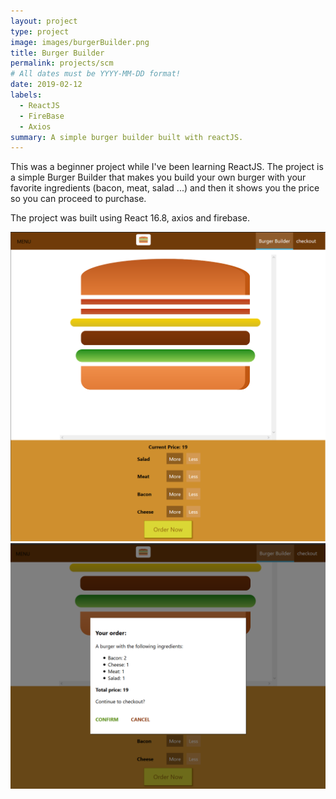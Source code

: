 ```yaml
---
layout: project
type: project
image: images/burgerBuilder.png
title: Burger Builder
permalink: projects/scm
# All dates must be YYYY-MM-DD format!
date: 2019-02-12
labels:
  - ReactJS
  - FireBase
  - Axios
summary: A simple burger builder built with reactJS.
---
```



This was a beginner project while I've been learning ReactJS. The project is a simple Burger Builder that makes you build your own burger with your favorite ingredients (bacon, meat, salad ...) and then it shows you the price so you can proceed to purchase. 

The project was built using React 16.8, axios and firebase.

<img class="ui image" src="../images/burgerBuilder.png">

<img class="ui image" src="../images/burgerBuilder 2.png">
